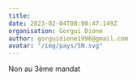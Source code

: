 ```yaml
---
title: 
date: 2023-02-04T08:00:47.149Z
organisation: Gorgui Dione 
author: gorguidione1996@gmail.com
avatar: "/img/pays/SN.svg"
---
```


Non au 3ème mandat 